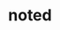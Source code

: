 ---
title: noted
layout: project
class_project: yes
project_link: https://github.com/will-johnston/noted
demo_link: !!null
languages: [Java, Typescript, HTML, CSS]
technologies: [Android, Electron, Firebase, Angular]
main_screenshot: !!null
screenshots: !!null
---